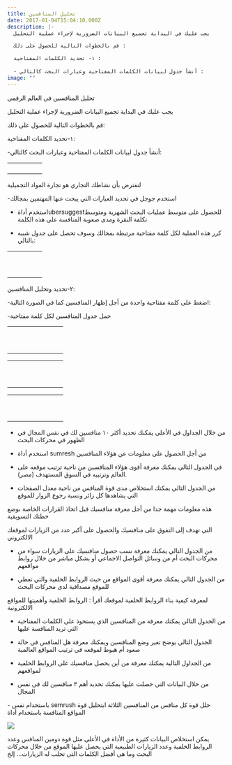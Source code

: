 ```yaml
---
title: تحليل المنافسين
date: 2017-01-04T15:04:10.000Z
description: |-
  يجب عليك في البداية تجميع البيانات الضرورية لإجراء عملية التحليل  

  قم بالخطوات التالية للحصول على ذلك : 

  ١- تحديد الكلمات المفتاحية : 
   
  - أنشأ جدول لبيانات الكلمات المفتاحية وعبارات البحث كالتالي : 
image: ""
---
```

تحليل المنافسين في العالم الرقمي



يجب عليك في البداية تجميع البيانات الضرورية لإجراء عملية التحليل



قم بالخطوات التالية للحصول على ذلك:



١-تحديد الكلمات المفتاحية:



\-أنشأ جدول لبيانات الكلمات المفتاحية وعبارات البحث كالتالي:



|     |     |     |     |     |
| --- | --- | --- | --- | --- |
|     |     |     |     |     |
|     |     |     |     |     |
|     |     |     |     |     |
|     |     |     |     |     |



لنفترض بأن نشاطك التجاري هو تجارة المواد التجميلية



\-استخدم جوجل في تحديد العبارات التي يبحث عنها المهتمين بمجالك



* استخدم أداةubersuggestللحصول على متوسط عمليات البحث الشهرية ومتوسط تكلفة النقرة ومدى صعوبة المنافسة على هذه الكلمة



* كرر هذه العملية لكل كلمة مفتاحية مرتبطة بمجالك وسوف تحصل على جدول شبيه بالتالي:



|     |     |     |     |     |
| --- | --- | --- | --- | --- |
|     |     |     |     |     |
|     |     |     |     |     |
|     |     |     |     |     |
|     |     |     |     |     |
|     |     |     |     |     |
|     |     |     |     |     |
|     |     |     |     |     |
|     |     |     |     |     |
|     |     |     |     |     |
|     |     |     |     |     |



٢-تحديد وتحليل المنافسين:



\-اضغط على كلمة مفتاحية واحدة من أجل إظهار المنافسين كما في الصورة التالية:

\-حمل جدول المنافسين لكل كلمة مفتاحية



|     |     |     |     |     |     |     |     |
| --- | --- | --- | --- | --- | --- | --- | --- |
|     |     |     |     |     |     |     |     |
|     |     |     |     |     |     |     |     |
|     |     |     |     |     |     |     |     |
|     |     |     |     |     |     |     |     |
|     |     |     |     |     |     |     |     |
|     |     |     |     |     |     |     |     |
|     |     |     |     |     |     |     |     |
|     |     |     |     |     |     |     |     |
|     |     |     |     |     |     |     |     |
|     |     |     |     |     |     |     |     |



|     |     |     |     |     |     |     |     |
| --- | --- | --- | --- | --- | --- | --- | --- |
|     |     |     |     |     |     |     |     |
|     |     |     |     |     |     |     |     |
|     |     |     |     |     |     |     |     |
|     |     |     |     |     |     |     |     |
|     |     |     |     |     |     |     |     |
|     |     |     |     |     |     |     |     |
|     |     |     |     |     |     |     |     |
|     |     |     |     |     |     |     |     |
|     |     |     |     |     |     |     |     |
|     |     |     |     |     |     |     |     |



|     |     |     |     |     |     |     |     |
| --- | --- | --- | --- | --- | --- | --- | --- |
|     |     |     |     |     |     |     |     |
|     |     |     |     |     |     |     |     |
|     |     |     |     |     |     |     |     |
|     |     |     |     |     |     |     |     |
|     |     |     |     |     |     |     |     |
|     |     |     |     |     |     |     |     |
|     |     |     |     |     |     |     |     |
|     |     |     |     |     |     |     |     |
|     |     |     |     |     |     |     |     |
|     |     |     |     |     |     |     |     |



* من خلال الجداول في الأعلى يمكنك تحديد أكثر ١٠ منافسين لك في نفس المجال في الظهور في محركات البحث
* استخدم أداة sumresh من أجل الحصول على معلومات عن هؤلاء المنافسين
* في الجدول التالي يمكنك معرفة أقوى هؤلاء المنافسين من ناحية ترتيب موقعه على العالم وترتيبه في السوق المستهدف (مصر).



* من الجدول التالي يمكنك استخلاص مدى قوة المنافس من ناحية معدل الصفحات التي يشاهدها كل زائر ونسبة رجوع الزوار للموقع



هذه معلومات مهمة جدا من أجل معرفة منافسيك قبل اتخاذ القرارات الخاصة بوضع خطتك التسويقية

التي تهدف إلى التفوق على منافسيك والحصول على أكبر عدد من الزيارات لموقعك الالكتروني



* من الجدول التالي يمكنك معرفة نسب حصول منافسيك على الزيارات سواء من محركات البحث أم من وسائل التواصل الاجماعي أو بشكل مباشر من خلال روابط مواقعهم



* من الجدول التالي يمكنك معرفة أقوى المواقع من حيث الروابط الخلفية والتي تعطي للموقع مصداقية لدى محركات البحث



لمعرفة كيفية بناء الروابط الخلفية لموقعك أقرأ : الروابط الخلفية وأهميتها للمواقع الالكترونية



* من الجدول التالي يمكنك معرفة من المنافسين الذي يستحوذ على الكلمات المفتاحية التي تريد المنافسة عليها



* الجدول التالي يوضح تغير وضع المنافسين ويمكنك معرفة هل المنافس في حالة صعود أم هبوط لموقعه في ترتيب المواقع العالمية



* من الجداول التالية يمكنك معرفة من أين يحصل منافسيك على الروابط الخلفية لمواقعهم



* من خلال البيانات التي حصلت عليها يمكنك تحديد أهم ٣ منافسين لك في نفس المجال



\- باستخدام نفس semrush حلل قوة كل منافس من المنافسين الثلاثة ابتحليل قوة المواقع المنافسة باستخدام أداة



![](https://lh6.googleusercontent.com/jJxpzCkrj4Wvz0F_im1tMKzlbyPc0ycN5whXf-uBmZB0CsLYErJoW4ep7aELlsuXftwZXPMHVvf8BuRHsnh8TuDFw3LD6PGe0jKXlf2_7d1H8HpbBZ4hTiLZU78nw21CoOQNGPE)



يمكن استخلاص البيانات كثيرة من الأداة في الأعلى مثل قوة دومين المنافس وعدد الروابط الخلفية وعدد الزيارات الطبيعية التي يحصل عليها الموقع من خلال محركات البحث وما هي أفضل الكلمات التي تجلب له الزيارات… إلخ